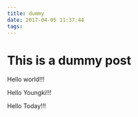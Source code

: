 ```yaml
---
title: dummy
date: 2017-04-05 11:37:44
tags:
---
```


# This is a dummy post
Hello world!!!  

Hello Youngki!!!  

Hello Today!!!  